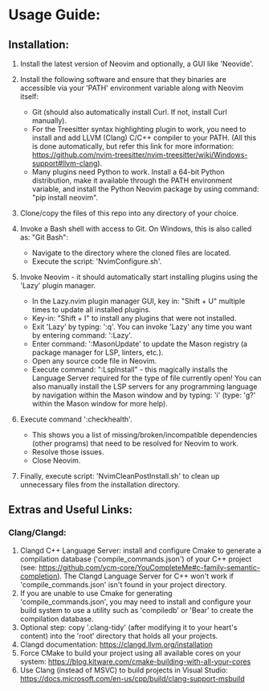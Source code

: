 # Usage Guide:

## Installation:

1. Install the latest version of Neovim and optionally, a GUI like 'Neovide'.

2. Install the following software and ensure that they binaries are accessible via your 'PATH' environment variable along with Neovim itself:
   * Git (should also automatically install Curl. If not, install Curl manually).
   * For the Treesitter syntax highlighting plugin to work, you need to install and add LLVM (Clang) C/C++ compiler to your PATH. (All this is done automatically, but refer this link for more information: https://github.com/nvim-treesitter/nvim-treesitter/wiki/Windows-support#llvm-clang).
   * Many plugins need Python to work. Install a 64-bit Python distribution, make it available through the PATH environment variable, and install the Python Neovim package by using command: "pip install neovim".

3. Clone/copy the files of this repo into any directory of your choice.

4. Invoke a Bash shell with access to Git. On Windows, this is also called as: "Git Bash":
   * Navigate to the directory where the cloned files are located.
   * Execute the script: 'NvimConfigure.sh'.

5. Invoke Neovim - it should automatically start installing plugins using the 'Lazy' plugin manager.
   * In the Lazy.nvim plugin manager GUI, key in: "Shift + U" multiple times to update all installed plugins.
   * Key-in: "Shift + I" to install any plugins that were not installed.
   * Exit 'Lazy' by typing: ':q'. You can invoke 'Lazy' any time you want by entering command: ':Lazy'.
   * Enter command: ':MasonUpdate' to update the Mason registry (a package manager for LSP, linters, etc.).
   * Open any source code file in Neovim.
   * Execute command: ":LspInstall" - this magically installs the Language Server required for the type of file currently open! You can also manually install the LSP servers for any programming language by navigation within the Mason window and by typing: 'i' (type: 'g?' within the Mason window for more help).

6. Execute command ':checkhealth'.
   * This shows you a list of missing/broken/incompatible dependencies (other programs) that need to be resolved for Neovim to work.
   * Resolve those issues.
   * Close Neovim.

7. Finally, execute script: 'NvimCleanPostInstall.sh' to clean up unnecessary files from the installation directory.

## Extras and Useful Links:
### Clang/Clangd:

1. Clangd C++ Language Server: install and configure Cmake to generate a compilation database ('compile_commands.json') of your C++ project (see: https://github.com/ycm-core/YouCompleteMe#c-family-semantic-completion). The Clangd Language Server for C++ won't work if 'compile_commands.json' isn't found in your project directory.
2. If you are unable to use Cmake for generating 'compile_commands.json', you may need to install and configure your build system to use a utility such as 'compiledb' or 'Bear' to create the compilation database.
3. Optional step: copy '.clang-tidy' (after modifying it to your heart's content) into the 'root' directory that holds all your projects.
4. Clangd documentation: https://clangd.llvm.org/installation
5. Force CMake to build your project using all available cores on your system: https://blog.kitware.com/cmake-building-with-all-your-cores
6. Use Clang (instead of MSVC) to build projects in Visual Studio: https://docs.microsoft.com/en-us/cpp/build/clang-support-msbuild
